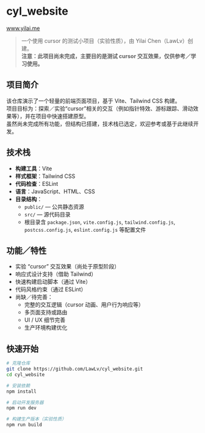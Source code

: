 # cyl_website
www.yilai.me
> 一个使用 cursor 的测试小项目（实验性质），由 Yilai Chen（LawLv）创建。  
> **注意：此项目尚未完成，主要目的是测试 cursor 交互效果，仅供参考／学习使用。**

## 项目简介  
该仓库演示了一个轻量的前端页面项目，基于 Vite、Tailwind CSS 构建。  
项目目标为：探索／实验“cursor”相关的交互（例如指针特效、游标跟踪、滑动效果等），并在项目中快速搭建原型。  
虽然尚未完成所有功能，但结构已搭建，技术栈已选定，欢迎参考或基于此继续开发。

## 技术栈  
- **构建工具**：Vite  
- **样式框架**：Tailwind CSS  
- **代码检查**：ESLint  
- **语言**：JavaScript、HTML、CSS  
- **目录结构**：  
  - `public/` — 公共静态资源  
  - `src/` — 源代码目录  
  - 根目录含 `package.json`, `vite.config.js`, `tailwind.config.js`, `postcss.config.js`, `eslint.config.js` 等配置文件  

## 功能／特性  
- 实验 “cursor” 交互效果（尚处于原型阶段）  
- 响应式设计支持（借助 Tailwind）  
- 快速构建启动脚本（通过 Vite）  
- 代码风格约束（通过 ESLint）  
- 尚缺／待完善：  
  - 完整的交互逻辑（cursor 动画、用户行为响应等）  
  - 多页面支持或路由  
  - UI / UX 细节完善  
  - 生产环境构建优化  

## 快速开始  
```bash
# 克隆仓库
git clone https://github.com/LawLv/cyl_website.git
cd cyl_website

# 安装依赖
npm install

# 启动开发服务器
npm run dev

# 构建生产版本（实验性质）
npm run build
